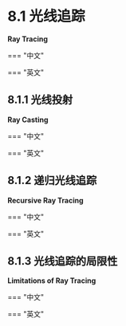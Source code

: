 # 8.1 光线追踪

**Ray Tracing**

=== "中文"

=== "英文"

## 8.1.1 光线投射

**Ray Casting**

=== "中文"

=== "英文"

## 8.1.2 递归光线追踪

**Recursive Ray Tracing**

=== "中文"

=== "英文"

## 8.1.3 光线追踪的局限性

**Limitations of Ray Tracing**

=== "中文"

=== "英文"
